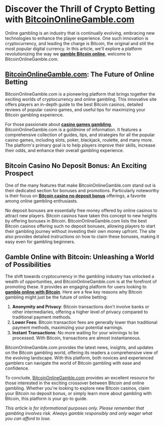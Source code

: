 # Discover the Thrill of Crypto Betting with [BitcoinOnlineGamble.com](https://bitcoinonlinegamble.com)

Online gambling is an industry that is continually evolving, embracing new technologies to enhance the player experience. One such innovation is cryptocurrency, and leading the charge is Bitcoin, the original and still the most popular digital currency. In this article, we'll explore a platform revolutionizing the way we **[gamble Bitcoin online](https://bitcoinonlinegamble.com)**, welcome to BitcoinOnlineGamble.com.

## [BitcoinOnlineGamble.com](https://bitcoinonlinegamble.com): The Future of Online Betting

BitcoinOnlineGamble.com is a pioneering platform that brings together the exciting worlds of cryptocurrency and online gambling. This innovative site offers players an in-depth guide to the best Bitcoin casinos, detailed reviews of popular casino games, and useful tips for maximizing your Bitcoin gambling experience. 

For those passionate about **[casino games gambling](https://bitcoinonlinegamble.com)**, BitcoinOnlineGamble.com is a goldmine of information. It features a comprehensive collection of guides, tips, and strategies for all the popular casino games, including slots, poker, blackjack, roulette, and many more. The platform's primary goal is to help players improve their skills, increase their odds, and enhance their overall gambling experience. 

## Bitcoin Casino No Deposit Bonus: An Exciting Prospect 

One of the many features that make BitcoinOnlineGamble.com stand out is their dedicated section for bonuses and promotions. Particularly noteworthy is their focus on **[Bitcoin casino no deposit bonus](https://bitcoinonlinegamble.com)** offerings, a favorite among online gambling enthusiasts. 

No deposit bonuses are essentially free money offered by online casinos to attract new players. Bitcoin casinos have taken this concept to new heights by offering bonuses in Bitcoin. BitcoinOnlineGamble.com lists the best Bitcoin casinos offering such no deposit bonuses, allowing players to start their gambling journey without investing their own money upfront. The site also provides detailed instructions on how to claim these bonuses, making it easy even for gambling beginners.

## Gamble Online with Bitcoin: Unleashing a World of Possibilities

The shift towards cryptocurrency in the gambling industry has unlocked a wealth of opportunities, and BitcoinOnlineGamble.com is at the forefront of promoting these. It provides an engaging platform for users looking to **[gamble online with Bitcoin](https://bitcoinonlinegamble.com)**. Here are a few key reasons why Bitcoin gambling might just be the future of online betting:

1. **Anonymity and Privacy**: Bitcoin transactions don't involve banks or other intermediaries, offering a higher level of privacy compared to traditional payment methods.
2. **Lower Fees**: Bitcoin transaction fees are generally lower than traditional payment methods, maximizing your potential earnings.
3. **Instant Transactions**: No more waiting for your winnings to be processed. With Bitcoin, transactions are almost instantaneous.

BitcoinOnlineGamble.com provides the latest news, insights, and updates on the Bitcoin gambling world, offering its readers a comprehensive view of the evolving landscape. With this platform, both novices and experienced gamblers can navigate the world of Bitcoin gambling with ease and confidence.

To conclude, [BitcoinOnlineGamble.com](https://bitcoinonlinegamble.com) provides an excellent resource for those interested in the exciting crossover between Bitcoin and online gambling. Whether you're looking to explore new Bitcoin casinos, claim your Bitcoin no deposit bonus, or simply learn more about gambling with Bitcoin, this platform is your go-to guide. 

*This article is for informational purposes only. Please remember that gambling involves risk. Always gamble responsibly and only wager what you can afford to lose.*
